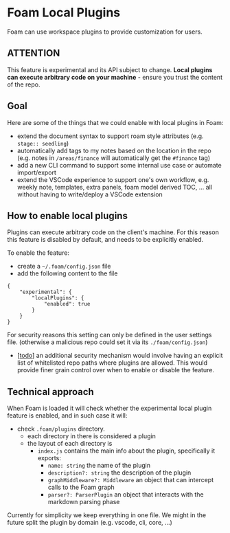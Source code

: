 # Foam Local Plugins

Foam can use workspace plugins to provide customization for users.

## ATTENTION

This feature is experimental and its API subject to change.
**Local plugins can execute arbitrary code on your machine** - ensure you trust the content of the repo.

## Goal

Here are some of the things that we could enable with local plugins in Foam:
- extend the document syntax to support roam style attributes (e.g. `stage:: seedling`)
- automatically add tags to my notes based on the location in the repo (e.g. notes in `/areas/finance` will automatically get the `#finance` tag)
- add a new CLI command to support some internal use case or automate import/export
- extend the VSCode experience to support one's own workflow, e.g. weekly note, templates, extra panels, foam model derived TOC, ... all without having to write/deploy a VSCode extension

## How to enable local plugins

Plugins can execute arbitrary code on the client's machine.
For this reason this feature is disabled by default, and needs to be explicitly enabled.

To enable the feature:
- create a `~/.foam/config.json` file
- add the following content to the file
```
{
	"experimental": {
		"localPlugins": {
			"enabled": true
		}
	}
}
```

For security reasons this setting can only be defined in the user settings file.
(otherwise a malicious repo could set it via its `./foam/config.json`)

- [[todo]] an additional security mechanism would involve having an explicit list of whitelisted repo paths where plugins are allowed. This would provide finer grain control over when to enable or disable the feature.


## Technical approach

When Foam is loaded it will check whether the experimental local plugin feature is enabled, and in such case it will:
- check `.foam/plugins` directory.
	- each directory in there is considered a plugin
	- the layout of each directory is
		- `index.js` contains the main info about the plugin, specifically it exports:
			- `name: string` the name of the plugin
			- `description?: string` the description of the plugin
			- `graphMiddleware?: Middleware` an object that can intercept calls to the Foam graph
			- `parser?: ParserPlugin` an object that interacts with the markdown parsing phase

Currently for simplicity we keep everything in one file. We might in the future split the plugin by domain (e.g. vscode, cli, core, ...)

[//begin]: # "Autogenerated link references for markdown compatibility"
[todo]: ../dev/todo "Todo"
[//end]: # "Autogenerated link references"